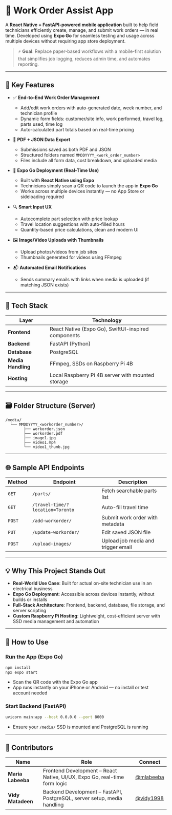 # 🚀 Work Order Assist App

A **React Native + FastAPI-powered mobile application** built to help field technicians efficiently create, manage, and submit work orders — in real time. Developed using **Expo Go** for seamless testing and usage across multiple devices without requiring app store deployment.

> ⚡️ **Goal**: Replace paper-based workflows with a mobile-first solution that simplifies job logging, reduces admin time, and automates reporting.

---

## 🎯 Key Features

* ✅ **End-to-End Work Order Management**

  * Add/edit work orders with auto-generated date, week number, and technician profile
  * Dynamic form fields: customer/site info, work performed, travel log, parts used, time log
  * Auto-calculated part totals based on real-time pricing

* 🧾 **PDF + JSON Data Export**

  * Submissions saved as both PDF and JSON
  * Structured folders named `MMDDYYYY_<work_order_number>`
  * Files include all form data, cost breakdown, and uploaded media

* 📱 **Expo Go Deployment (Real-Time Use)**

  * Built with **React Native using Expo**
  * Technicians simply scan a QR code to launch the app in **Expo Go**
  * Works across multiple devices instantly — no App Store or sideloading required

* 🔍 **Smart Input UX**

  * Autocomplete part selection with price lookup
  * Travel location suggestions with auto-filled hours
  * Quantity-based price calculations, clean and modern UI

* 🖼 **Image/Video Uploads with Thumbnails**

  * Upload photos/videos from job sites
  * Thumbnails generated for videos using FFmpeg

* 📬 **Automated Email Notifications**

  * Sends summary emails with links when media is uploaded (if matching JSON exists)

---

## 🧱 Tech Stack

| Layer              | Technology                                          |
| ------------------ | --------------------------------------------------- |
| **Frontend**       | React Native (Expo Go), SwiftUI-inspired components |
| **Backend**        | FastAPI (Python)                                    |
| **Database**       | PostgreSQL                                          |
| **Media Handling** | FFmpeg, SSDs on Raspberry Pi 4B                     |
| **Hosting**        | Local Raspberry Pi 4B server with mounted storage   |

---

## 🗃 Folder Structure (Server)

```
/media/
  └── MMDDYYYY_<workorder_number>/
        ├── workorder.json
        ├── workorder.pdf
        ├── image1.jpg
        ├── video1.mp4
        └── video1_thumb.jpg
```

---

## 🌐 Sample API Endpoints

| Method | Endpoint                         | Description                        |
| ------ | -------------------------------- | ---------------------------------- |
| `GET`  | `/parts/`                        | Fetch searchable parts list        |
| `GET`  | `/travel-time/?location=Toronto` | Auto-fill travel time              |
| `POST` | `/add-workorder/`                | Submit work order with metadata    |
| `PUT`  | `/update-workorder/`             | Edit saved JSON file               |
| `POST` | `/upload-images/`                | Upload job media and trigger email |

---

## 💡 Why This Project Stands Out

* **Real-World Use Case**: Built for actual on-site technician use in an electrical business
* **Expo Go Deployment**: Accessible across devices instantly, without builds or installs
* **Full-Stack Architecture**: Frontend, backend, database, file storage, and server scripting
* **Custom Raspberry Pi Hosting**: Lightweight, cost-efficient server with SSD media management and automation

---

## 🧪 How to Use

### Run the App (Expo Go)

```bash
npm install
npx expo start
```

* Scan the QR code with the Expo Go app
* App runs instantly on your iPhone or Android — no install or test account needed

### Start Backend (FastAPI)

```bash
uvicorn main:app --host 0.0.0.0 --port 8000
```

* Ensure your `/media/` SSD is mounted and PostgreSQL is running

---

## 👥 Contributors

| Name              | Role                                                                      | Connect
| ----------------- | ------------------------------------------------------------------------- | ----------------------------------------
| **Maria Labeeba** | Frontend Development – React Native, UI/UX, Expo Go, real-time form logic | [@mlabeeba](https://github.com/mlabeeba)
| **Vidy Matadeen** | Backend Development – FastAPI, PostgreSQL, server setup, media handling   | [@vidy1998](https://github.com/vidy1998)

